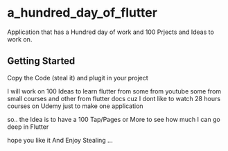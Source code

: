 # a_hundred_day_of_flutter

Application that has a Hundred day of work and 100 Prjects and Ideas to work on.

## Getting Started

Copy the Code (steal it) and plugit in your project 

I will work on 100 Ideas to learn flutter from 
some from youtube some from small courses and other from flutter docs 
cuz I dont like to watch 28 hours courses on Udemy just to make one application 

so.. the Idea is to have a 100 Tap/Pages or More to see how much I can go deep in Flutter

hope you like it And Enjoy Stealing ...
